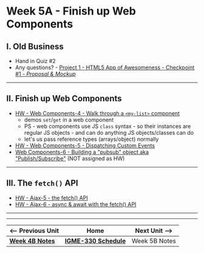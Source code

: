# Week 5A - Finish up Web Components

## I. Old Business

- Hand in Quiz #2
- Any questions? - [Project 1 - HTML5 App of Awesomeness - Checkpoint #1 - *Proposal & Mockup*](../projects/p1-checkpoint-1.md)

<hr>

## II. Finish up Web Components

- [HW - Web Components-4 - Walk through a `<my-list>` component](https://github.com/tonethar/IGME-330-Master/blob/master/notes/HW-wc-4.md)
  - demos `set`/`get` in a web component
  - PS - web components use JS `class` syntax - so their instances are regular JS objects - and can do anything JS objects/classes can do
  - let's us pass reference types (arrays/object) normally
- [HW - Web Components-5 - Dispatching Custom Events](https://github.com/tonethar/IGME-330-Master/blob/master/notes/HW-wc-5.md)
- [Web Components-6 - Building a "pubsub" object aka "Publish/Subscribe"](https://github.com/tonethar/IGME-330-Spring-2022/blob/main/weekly/05A.md) (NOT assigned as HW)

<hr>

## III. The `fetch()` API
- [HW - Ajax-5 - the fetch() API](https://github.com/tonethar/IGME-330-Master/blob/master/notes/HW-ajax-5.md)
- [HW - Ajax-6 - async & await with the fetch() API](https://github.com/tonethar/IGME-330-Master/blob/master/notes/HW-ajax-6.md)


<hr><hr>

| <-- Previous Unit | Home | Next Unit -->
| --- | --- | --- 
| [**Week 4B Notes**](04B.md)     |  [**IGME-330 Schedule**](../schedule.md) | Week 5B Notes
